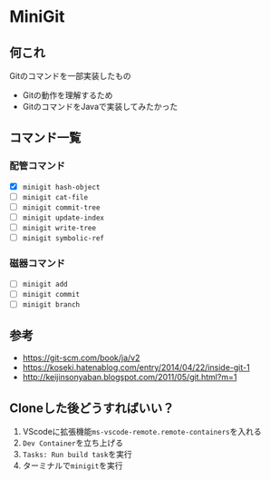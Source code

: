 # MiniGit

## 何これ

Gitのコマンドを一部実装したもの

- Gitの動作を理解するため
- GitのコマンドをJavaで実装してみたかった

## コマンド一覧

### 配管コマンド

- [x] `minigit hash-object`
- [ ] `minigit cat-file`
- [ ] `minigit commit-tree`
- [ ] `minigit update-index`
- [ ] `minigit write-tree`
- [ ] `minigit symbolic-ref`

### 磁器コマンド

- [ ] `minigit add`
- [ ] `minigit commit`
- [ ] `minigit branch`

## 参考

- https://git-scm.com/book/ja/v2
- https://koseki.hatenablog.com/entry/2014/04/22/inside-git-1
- http://keijinsonyaban.blogspot.com/2011/05/git.html?m=1

## Cloneした後どうすればいい？

1. VScodeに拡張機能`ms-vscode-remote.remote-containers`を入れる
1. `Dev Container`を立ち上げる
1. `Tasks: Run build task`を実行
1. ターミナルで`minigit`を実行
